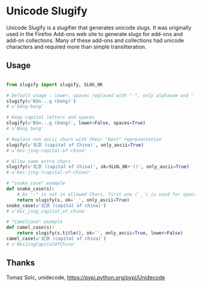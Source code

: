 # Unicode Slugify

Unicode Slugify is a slugifier that generates unicode slugs.  It was originally
used in the Firefox Add-ons web site to generate slugs for add-ons and add-on
collections. Many of these add-ons and collections had unicode characters and
required more than simple transliteration.

## Usage

```python

from slugify import slugify, SLUG_OK

# Default usage : lower, spaces replaced with "-", only alphanum and "-_~" chars, keeps unicode
slugify(u'Bän...g (bang)')
# u'bäng-bang'

# Keep capital letters and spaces
slugify(u'Bän...g (bang)', lower=False, spaces=True)
# u'Bäng bang'

# Replace non ascii chars with their "best" representation
slugify(u'北京 (capital of China)', only_ascii=True)
# u'bei-jing-capital-of-china'

# Allow some extra chars
slugify(u'北京 (capital of China)', ok=SLUG_OK+'()', only_ascii=True)
# u'bei-jing-(capital-of-china)'

# "snake_case" exemple
def snake_case(s):
    # As "-" is not in allowed Chars, first one (`_`) is used for space remplacement
    return slugify(s, ok='_', only_ascii=True)
snake_case(u'北京 (capital of china)')
# u'bei_jing_capital_of_china'

# "CamelCase" exemple
def camel_case(s):
    return slugify(s.title(), ok='', only_ascii=True, lower=False)
camel_case(u'北京 (capital of china)')
# u'BeiJingCapitalOfChina'
```

## Thanks

Tomaz Solc, unidecode, https://pypi.python.org/pypi/Unidecode

